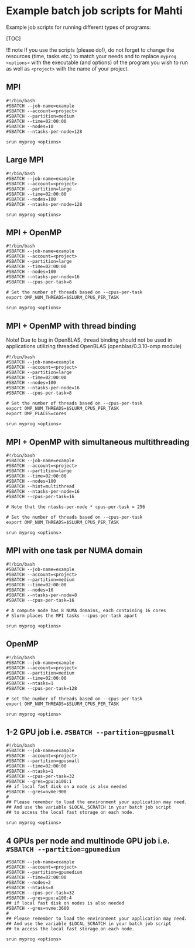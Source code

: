 # Example batch job scripts for Mahti

Example job scripts for running different types of programs:

[TOC]

!!! note
    If you use the scripts (please do!), do not forget to change the resources
    (time, tasks etc.) to match your needs and to replace `myprog <options>`
    with the executable (and options) of the program you wish to run as well
    as `<project>` with the name of your project.

## MPI

```
#!/bin/bash
#SBATCH --job-name=example
#SBATCH --account=<project>
#SBATCH --partition=medium
#SBATCH --time=02:00:00
#SBATCH --nodes=10
#SBATCH --ntasks-per-node=128

srun myprog <options>
```

## Large MPI

```
#!/bin/bash
#SBATCH --job-name=example
#SBATCH --account=<project>
#SBATCH --partition=large
#SBATCH --time=02:00:00
#SBATCH --nodes=100
#SBATCH --ntasks-per-node=128

srun myprog <options>

```
## MPI + OpenMP

```
#!/bin/bash
#SBATCH --job-name=example
#SBATCH --account=<project>
#SBATCH --partition=large
#SBATCH --time=02:00:00
#SBATCH --nodes=100
#SBATCH --ntasks-per-node=16
#SBATCH --cpus-per-task=8

# Set the number of threads based on --cpus-per-task
export OMP_NUM_THREADS=$SLURM_CPUS_PER_TASK

srun myprog <options>
```

## MPI + OpenMP with thread binding

Note! Due to bug in OpenBLAS, thread binding should not be used in applications
utilizing threaded OpenBLAS (openblas/0.3.10-omp module)
```
#!/bin/bash
#SBATCH --job-name=example
#SBATCH --account=<project>
#SBATCH --partition=large
#SBATCH --time=02:00:00
#SBATCH --nodes=100
#SBATCH --ntasks-per-node=16
#SBATCH --cpus-per-task=8

# Set the number of threads based on --cpus-per-task
export OMP_NUM_THREADS=$SLURM_CPUS_PER_TASK
export OMP_PLACES=cores

srun myprog <options>
```


## MPI + OpenMP with simultaneous multithreading

```
#!/bin/bash
#SBATCH --job-name=example
#SBATCH --account=<project>
#SBATCH --partition=large
#SBATCH --time=02:00:00
#SBATCH --nodes=100
#SBATCH --hint=multithread
#SBATCH --ntasks-per-node=16
#SBATCH --cpus-per-task=16

# Note that the ntasks-per-node * cpus-per-task = 256

# Set the number of threads based on --cpus-per-task
export OMP_NUM_THREADS=$SLURM_CPUS_PER_TASK

srun myprog <options>
```

## MPI with one task per NUMA domain

```
#!/bin/bash
#SBATCH --job-name=example
#SBATCH --account=<project>
#SBATCH --partition=medium
#SBATCH --time=02:00:00
#SBATCH --nodes=10
#SBATCH --ntasks-per-node=8
#SBATCH --cpus-per-task=16

# A compute node has 8 NUMA domains, each containing 16 cores
# Slurm places the MPI tasks --cpus-per-task apart

srun myprog <options>
```


## OpenMP

```
#!/bin/bash
#SBATCH --job-name=example
#SBATCH --account=<project>
#SBATCH --partition=medium
#SBATCH --time=02:00:00
#SBATCH --ntasks=1
#SBATCH --cpus-per-task=128

# set the number of threads based on --cpus-per-task
export OMP_NUM_THREADS=$SLURM_CPUS_PER_TASK

srun myprog <options>
```

## 1-2 GPU job i.e. `#SBATCH --partition=gpusmall`

```
#!/bin/bash
#SBATCH --job-name=example
#SBATCH --account=<project>
#SBATCH --partition=gpusmall
#SBATCH --time=02:00:00
#SBATCH --ntasks=1
#SBATCH --cpus-per-task=32
#SBATCH --gres=gpu:a100:1
## if local fast disk on a node is also needed 
#SBATCH --gres=nvme:900
#
## Please remember to load the environment your application may need.
## And use the variable $LOCAL_SCRATCH in your batch job script 
## to access the local fast storage on each node.

srun myprog <options>
```

## 4 GPUs per node and multinode GPU job i.e. `#SBATCH --partition=gpumedium`

```
#SBATCH --job-name=example
#SBATCH --account=<project>
#SBATCH --partition=gpumedium
#SBATCH --time=02:00:00
#SBATCH --nodes=2
#SBATCH --ntasks=8
#SBATCH --cpus-per-task=32
#SBATCH --gres=gpu:a100:4
## if local fast disk on nodes is also needed 
#SBATCH --gres=nvme:3600
#
## Please remember to load the environment your application may need.
## And use the variable $LOCAL_SCRATCH in your batch job script 
## to access the local fast storage on each node.

srun myprog <options>
```
